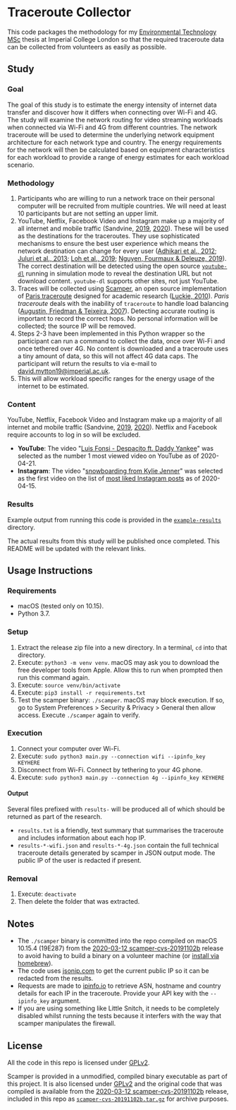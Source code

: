 # Traceroute Collector

This code packages the methodology for my [Environmental Technology MSc](https://www.imperial.ac.uk/environmental-policy/msc/) thesis at Imperial College London so that the required traceroute data can be collected from volunteers as easily as possible.

## Study

### Goal

The goal of this study is to estimate the energy intensity of internet data transfer and discover how it differs when connecting over Wi-Fi and 4G. The study will examine the network routing for video streaming workloads when connected via Wi-Fi and 4G from different countries. The network traceroute will be used to determine the underlying network equipment architecture for each network type and country. The energy requirements for the network will then be calculated based on equipment characteristics for each workload to provide a range of energy estimates for each workload scenario.

### Methodology

1. Participants who are willing to run a network trace on their personal computer will be recruited from multiple countries. We will need at least 10 participants but are not setting an upper limit.
2. YouTube, Netflix, Facebook Video and Instagram make up a majority of all internet and mobile traffic (Sandvine, [2019](https://www.sandvine.com/global-internet-phenomena-report-2019), [2020](https://www.sandvine.com/download-report-mobile-internet-phenomena-report-2020-sandvine)). These will be used as the destinations for the traceroutes. They use sophisticated mechanisms to ensure the best user experience which means the network destination can change for every user ([Adhikari et al., 2012](https://doi.org/10.1109/INFCOM.2012.6195644); [Juluri et al., 2013](https://ieeexplore.ieee.org/document/6573037); [Loh et al., 2019](https://doi.org/10.1145/3304109.3325819); [Nguyen, Fourmaux & Deleuze, 2019](https://doi.org/10.1007/978-3-030-14413-5_13)). The correct destination will be detected using the open source [`youtube-dl`](https://ytdl-org.github.io/youtube-dl/index.html ) running in simulation mode to reveal the destination URL but not download content. `youtube-dl` supports other sites, not just YouTube.
3. Traces will be collected using [Scamper](https://www.caida.org/tools/measurement/scamper/), an open source implementation of [Paris traceroute](https://paris-traceroute.net ) designed for academic research ([Luckie, 2010](https://doi.org/10.1145/1879141.1879171)). *Paris traceroute* deals with the inability of `traceroute` to handle load balancing ([Augustin, Friedman & Teixeira, 2007](https://doi.org/10.1109/E2EMON.2007.375313)). Detecting accurate routing is important to record the correct hops. No personal information will be collected; the source IP will be removed.
4. Steps 2-3 have been implemented in this Python wrapper so the participant can run a command to collect the data, once over Wi-Fi and once tethered over 4G. No content is downloaded and a traceroute uses a tiny amount of data, so this will not affect 4G data caps. The participant will return the results to via e-mail to david.mytton19@imperial.ac.uk.
5. This will allow workload specific ranges for the energy usage of the internet to be estimated.

### Content

YouTube, Netflix, Facebook Video and Instagram make up a majority of all internet and mobile traffic (Sandvine, [2019](https://www.sandvine.com/global-internet-phenomena-report-2019), [2020](https://www.sandvine.com/download-report-mobile-internet-phenomena-report-2020-sandvine)). Netflix and Facebook require accounts to log in so will be excluded.

* **YouTube**: The video "[Luis Fonsi - Despacito ft. Daddy Yankee](https://www.youtube.com/watch?v=kJQP7kiw5Fk)" was selected as the number 1 most viewed video on YouTube as of 2020-04-21.
* **Instagram**: The video "[snowboarding from Kylie Jenner](https://www.instagram.com/p/B5vhf4innBN/)" was selected as the first video on the list of [most liked Instagram posts](https://en.wikipedia.org/wiki/List_of_most-liked_Instagram_posts) as of 2020-04-15.

### Results

Example output from running this code is provided in the [`example-results`](/example-results) directory.

The actual results from this study will be published once completed. This README will be updated with the relevant links.

## Usage Instructions

### Requirements

* macOS (tested only on 10.15).
* Python 3.7.

### Setup

1. Extract the release zip file into a new directory. In a terminal, `cd` into that directory.
2. Execute: `python3 -m venv venv`. macOS may ask you to download the free developer tools from Apple. Allow this to run when prompted then run this command again.
3. Execute: `source venv/bin/activate`
4. Execute: `pip3 install -r requirements.txt`
5. Test the scamper binary: `./scamper`. macOS may block execution. If so, go to System Preferences > Security & Privacy > General then allow access. Execute `./scamper` again to verify.

### Execution

1. Connect your computer over Wi-Fi.
2. Execute: `sudo python3 main.py --connection wifi --ipinfo_key KEYHERE`
3. Disconnect from Wi-Fi. Connect by tethering to your 4G phone.
4. Execute: `sudo python3 main.py --connection 4g --ipinfo_key KEYHERE`

#### Output

Several files prefixed with `results-` will be produced all of which should be returned as part of the research.

* `results.txt` is a friendly, text summary that summarises the traceroute and includes information about each hop IP.
* `results-*-wifi.json` and `results-*-4g.json` contain the full technical traceroute details generated by scamper in JSON output mode. The public IP of the user is redacted if present.

### Removal

1. Execute: `deactivate`
2. Then delete the folder that was extracted.

## Notes

* The `./scamper` binary is committed into the repo compiled on macOS 10.15.4 (19E287) from the [2020-03-12 scamper-cvs-20191102b](https://www.caida.org/tools/measurement/scamper/code/scamper-cvs-20191102b.tar.gz) release to avoid having to build a binary on a volunteer machine (or [install via homebrew](https://formulae.brew.sh/formula/scamper)).
* The code uses [jsonip.com](https://jsonip.com) to get the current public IP so it can be redacted from the results.
* Requests are made to [ipinfo.io](https://ipinfo.io) to retrieve ASN, hostname and country details for each IP in the traceroute. Provide your API key with the `--ipinfo_key` argument.
* If you are using something like Little Snitch, it needs to be completely disabled whilst running the tests because it interfers with the way that scamper manipulates the firewall.

## License

All the code in this repo is licensed under [GPLv2](https://www.gnu.org/licenses/old-licenses/gpl-2.0.html).

Scamper is provided in a unmodified, compiled binary executable as part of this project. It is also licensed under [GPLv2](https://www.gnu.org/licenses/old-licenses/gpl-2.0.html) and the original code that was compiled is available from the [2020-03-12 scamper-cvs-20191102b](https://www.caida.org/tools/measurement/scamper/code/scamper-cvs-20191102b.tar.gz) release, included in this repo as [`scamper-cvs-20191102b.tar.gz`](/scamper-cvs-20191102b.tar.gz) for archive purposes.
